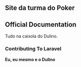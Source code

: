## Site da turma do Poker

## Official Documentation

Tudo na caixola do Dulino.

### Contributing To Laravel

**Eu, eu mesmo e o Dulino**

